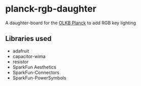 # planck-rgb-daughter

A daughter-board for the [OLKB Planck](https://olkb.com/planck) to add RGB key lighting

## Libraries used
- adafruit
- capacitor-wima
- resistor
- SparkFun Aesthetics
- SparkFun-Connectors
- SparkFun-PowerSymbols
